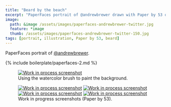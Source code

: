 ```yaml
---
title: "Beard by the beach"
excerpt: "PaperFaces portrait of @andrewbrewer drawn with Paper by 53 on an iPad."
image: 
  path: &image /assets/images/paperfaces-andrewbrewer-twitter.jpg 
  feature: *image
  thumb: /assets/images/paperfaces-andrewbrewer-twitter-150.jpg
tags: [portrait, illustration, Paper by 53, beard]
---
```


PaperFaces portrait of [@andrewbrewer](http://twitter.com/andrewbrewer).

{% include boilerplate/paperfaces-2.md %}

<figure>
	<a href="{{ site.url }}/assets/images/paperfaces-andrewbrewer-process-1-lg.jpg"><img src="{{ site.url }}/assets/images/paperfaces-andrewbrewer-process-1-750.jpg" alt="Work in process screenshot"></a>
	<figcaption>Using the watercolor brush to paint the background.</figcaption>
</figure>

<figure class="half">
	<a href="{{ site.url }}/assets/images/paperfaces-andrewbrewer-process-2-lg.jpg"><img src="{{ site.url }}/assets/images/paperfaces-andrewbrewer-process-2-600.jpg" alt="Work in process screenshot"></a>
	<a href="{{ site.url }}/assets/images/paperfaces-andrewbrewer-process-3-lg.jpg"><img src="{{ site.url }}/assets/images/paperfaces-andrewbrewer-process-3-600.jpg" alt="Work in process screenshot"></a>
	<a href="{{ site.url }}/assets/images/paperfaces-andrewbrewer-process-4-lg.jpg"><img src="{{ site.url }}/assets/images/paperfaces-andrewbrewer-process-4-600.jpg" alt="Work in process screenshot"></a>
	<a href="{{ site.url }}/assets/images/paperfaces-andrewbrewer-process-5-lg.jpg"><img src="{{ site.url }}/assets/images/paperfaces-andrewbrewer-process-5-600.jpg" alt="Work in process screenshot"></a>
	<figcaption>Work in progress screenshots (Paper by 53).</figcaption>
</figure>
